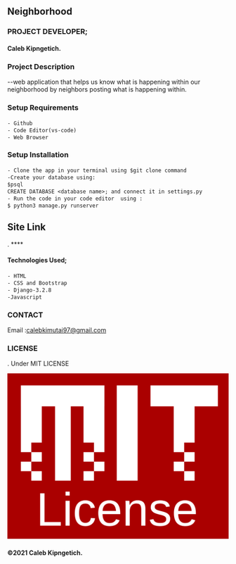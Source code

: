 ## Neighborhood
### PROJECT DEVELOPER;
 #### Caleb Kipngetich.

### Project Description
 --web application that helps us know what is happening within our neighborhood by neighbors posting what is happening within.


### Setup Requirements
    - Github
    - Code Editor(vs-code)
    - Web Browser

### Setup Installation 
    - Clone the app in your terminal using $git clone command
    -Create your database using:
    $psql
    CREATE DATABASE <database name>; and connect it in settings.py
    - Run the code in your code editor  using :
    $ python3 manage.py runserver
## Site Link
. ****

#### Technologies Used;
    - HTML
    - CSS and Bootstrap 
    - Django-3.2.8
    -Javascript

### CONTACT
 Email :calebkimutai97@gmail.com

 ### LICENSE
 . Under MIT LICENSE

![MIT](jiraniapp/asset/MIT.png)

#### &copy;2021 Caleb Kipngetich.